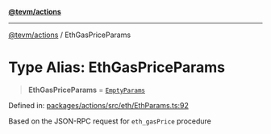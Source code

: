 [**@tevm/actions**](../README.md)

***

[@tevm/actions](../globals.md) / EthGasPriceParams

# Type Alias: EthGasPriceParams

> **EthGasPriceParams** = [`EmptyParams`](EmptyParams.md)

Defined in: [packages/actions/src/eth/EthParams.ts:92](https://github.com/evmts/tevm-monorepo/blob/main/packages/actions/src/eth/EthParams.ts#L92)

Based on the JSON-RPC request for `eth_gasPrice` procedure
